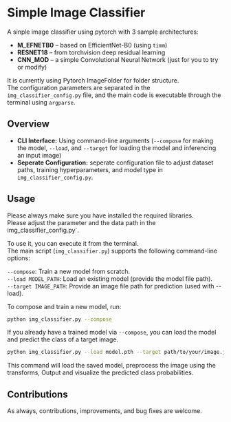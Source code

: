 # Simple Image Classifier  

A sinple image classifier using pytorch with 3 sample architectures:  
- **M_EFNETB0** – based on EfficientNet-B0 (using `timm`)  
- **RESNET18** – from torchvision deep residual learning   
- **CNN_MOD** – a simple Convolutional Neural Network (just for you to try or modify)  

It is currently using Pytorch ImageFolder for folder structure.    
The configuration parameters are separated in the `img_classifier_config.py` file, and the main code is executable through the terminal using `argparse`.     

## Overview  

- **CLI Interface:** Using command-line arguments (`--compose` for making the model, `--load`, and `--target` for loading the model and inferencing an input image)  
- **Seperate Configuration:** seperate configuration file to adjust dataset paths, training hyperparameters, and model type in `img_classifier_config.py`.  

## Usage

Please always make sure you have installed the required libraries.  
Please adjust the parameter and the data path in the img_classifier_config.py`.  

To use it, you can execute it from the terminal.   
The main script (```img_classifier.py```) supports the following command-line options:  

```--compose```: Train a new model from scratch.  
```--load MODEL_PATH```: Load an existing model (provide the model file path).  
```--target IMAGE_PATH```: Provide an image file path for prediction (used with --load).  

To compose and train a new model, run:  
```bash
python img_classifier.py --compose
```

If you already have a trained model via ```--compose```, you can load the model and predict the class of a target image.   
```bash
python img_classifier.py --load model.pth --target path/to/your/image.jpg
```
This command will load the saved model, preprocess the image using the transforms, Output and visualize the predicted class probabilities.  

## Contributions  
As always, contributions, improvements, and bug fixes are welcome.  

